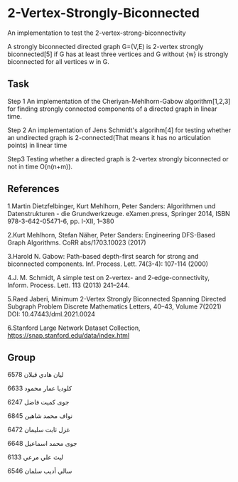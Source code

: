 # 2-Vertex-Strongly-Biconnected
An implementation to test the 2-vertex-strong-biconnectivity

A strongly biconnected directed graph G=(V,E) is 2-vertex strongly biconnected[5] if G has at least three vertices and G without {w} is strongly biconnected for all vertices w in G.  

## Task
Step 1 An implementation of the Cheriyan-Mehlhorn-Gabow algorithm[1,2,3] for finding strongly connected components of a directed graph in linear time. 

Step 2 An implementation of Jens Schmidt's algorihm[4] for testing whether an undirected graph is 2-connected(That means it has no articulation points) in linear time

Step3 Testing whether a directed graph is 2-vertex strongly biconnected or not in time O(n(n+m)).

## References
1.Martin Dietzfelbinger, Kurt Mehlhorn, Peter Sanders: Algorithmen und Datenstrukturen - die Grundwerkzeuge. eXamen.press, Springer 2014, ISBN 978-3-642-05471-6, pp. I-XII, 1–380

2.Kurt Mehlhorn, Stefan Näher, Peter Sanders: Engineering DFS-Based Graph Algorithms. CoRR abs/1703.10023 (2017)

3.Harold N. Gabow: Path-based depth-first search for strong and biconnected components. Inf. Process. Lett. 74(3-4): 107-114 (2000)

4.J. M. Schmidt, A simple test on 2-vertex- and 2-edge-connectivity, Inform. Process. Lett. 113 (2013) 241–244.

5.Raed Jaberi, Minimum 2-Vertex Strongly Biconnected Spanning Directed Subgraph Problem Discrete Mathematics Letters, 40–43, Volume 7(2021) DOI: 10.47443/dml.2021.0024

6.Stanford Large Network Dataset Collection, https://snap.stanford.edu/data/index.html

## Group
ليان هادي قبلان 6578

كلوديا عمار محمود 6633

جوى كميت فاضل 6247

نواف محمد شاهين 6845

غزل ثابت سليمان 6472

جوى محمد اسماعيل 6648

ليث علي مرعي 6133

سالي أديب سلمان 6546
